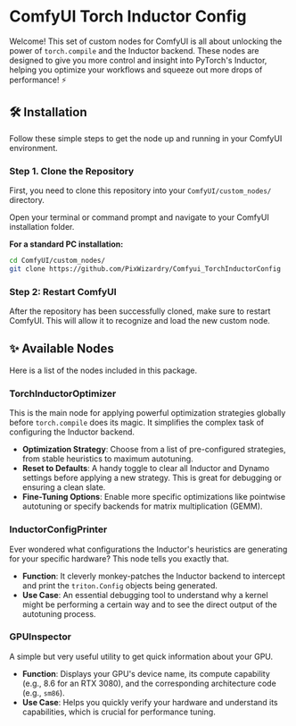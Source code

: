 # ComfyUI Torch Inductor Config

Welcome! This set of custom nodes for ComfyUI is all about unlocking the power of `torch.compile` and the Inductor backend. These nodes are designed to give you more control and insight into PyTorch's Inductor, helping you optimize your workflows and squeeze out more drops of performance! ⚡

## 🛠️ Installation

Follow these simple steps to get the node up and running in your ComfyUI environment.

### Step 1. Clone the Repository

First, you need to clone this repository into your `ComfyUI/custom_nodes/` directory.

Open your terminal or command prompt and navigate to your ComfyUI installation folder.

**For a standard PC installation:**
```bash
cd ComfyUI/custom_nodes/
git clone https://github.com/PixWizardry/Comfyui_TorchInductorConfig
```

### Step 2: Restart ComfyUI

After the repository has been successfully cloned, make sure to restart ComfyUI. This will allow it to recognize and load the new custom node.

## ✨ Available Nodes

Here is a list of the nodes included in this package.

### TorchInductorOptimizer
This is the main node for applying powerful optimization strategies globally before `torch.compile` does its magic. It simplifies the complex task of configuring the Inductor backend.

*   **Optimization Strategy**: Choose from a list of pre-configured strategies, from stable heuristics to maximum autotuning.
*   **Reset to Defaults**: A handy toggle to clear all Inductor and Dynamo settings before applying a new strategy. This is great for debugging or ensuring a clean slate.
*   **Fine-Tuning Options**: Enable more specific optimizations like pointwise autotuning or specify backends for matrix multiplication (GEMM).

### InductorConfigPrinter
Ever wondered what configurations the Inductor's heuristics are generating for your specific hardware? This node tells you exactly that.

*   **Function**: It cleverly monkey-patches the Inductor backend to intercept and print the `triton.Config` objects being generated.
*   **Use Case**: An essential debugging tool to understand why a kernel might be performing a certain way and to see the direct output of the autotuning process.

### GPUInspector
A simple but very useful utility to get quick information about your GPU.

*   **Function**: Displays your GPU's device name, its compute capability (e.g., 8.6 for an RTX 3080), and the corresponding architecture code (e.g., `sm86`).
*   **Use Case**: Helps you quickly verify your hardware and understand its capabilities, which is crucial for performance tuning.
